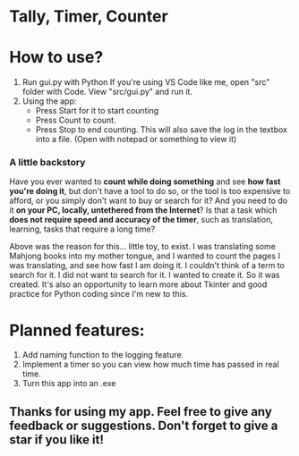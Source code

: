 # Tally, Timer, Counter

# How to use?
1. Run gui.py with Python
    If you're using VS Code like me, open "src" folder with Code. View "src/gui.py" and run it.
2. Using the app:
    - Press Start for it to start counting
    - Press Count to count.
    - Press Stop to end counting. This will also save the log in the textbox into a file. (Open with notepad or something to view it)

### A little backstory
Have you ever wanted to **count while doing something** and see **how fast you're doing it**, but don't have a tool to do so, or the tool is too expensive to afford, or you simply don't want to buy or search for it?
And you need to do it **on your PC, locally, untethered from the Internet**?
Is that a task which **does not require speed and accuracy of the timer**, such as translation, learning, tasks that require a long time?

Above was the reason for this... little toy, to exist.
I was translating some Mahjong books into my mother tongue, and I wanted to count the pages I was translating, and see how fast I am doing it.
I couldn't think of a term to search for it. I did not want to search for it.
I wanted to create it. So it was created.
It's also an opportunity to learn more about Tkinter and good practice for Python coding since I'm new to this.

# Planned features:
1. Add naming function to the logging feature.
2. Implement a timer so you can view how much time has passed in real time.
3. Turn this app into an .exe

## Thanks for using my app. Feel free to give any feedback or suggestions. Don't forget to give a star if you like it! 